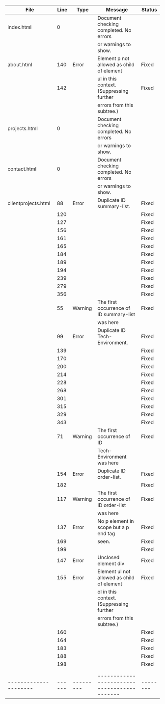 | File                | Line | Type    | Message                                   | Status |
|---------------------|------|---------|-------------------------------------------|--------|
| index.html          | 0    |         | Document checking completed. No errors    |        |
|                     |      |         | or warnings to show.                      |        |
| about.html          | 140  | Error   | Element p not allowed as child of element | Fixed  |
|                     | 142  |         | ul in this context. (Suppressing further  | Fixed  |
|                     |      |         | errors from this subtree.)                |        |
| projects.html       | 0    |         | Document checking completed. No errors    |        |
|                     |      |         | or warnings to show.                      |        |
| contact.html        | 0    |         | Document checking completed. No errors    |        |
|                     |      |         | or warnings to show.                      |        | 
| clientprojects.html | 88   | Error   | Duplicate ID summary-list.                | Fixed  |
|                     | 120  |         |                                           | Fixed  |
|                     | 127  |         |                                           | Fixed  |
|                     | 156  |         |                                           | Fixed  |
|                     | 161  |         |                                           | Fixed  |
|                     | 165  |         |                                           | Fixed  |
|                     | 184  |         |                                           | Fixed  |
|                     | 189  |         |                                           | Fixed  |
|                     | 194  |         |                                           | Fixed  |
|                     | 239  |         |                                           | Fixed  |
|                     | 279  |         |                                           | Fixed  |
|                     | 356  |         |                                           | Fixed  |
|                     | 55   | Warning | The first occurrence of ID summary-list   | Fixed  |
|                     |      |         | was here                                  |        |
|                     | 99   | Error   | Duplicate ID Tech-Environment.            | Fixed  |
|                     | 139  |         |                                           | Fixed  |
|                     | 170  |         |                                           | Fixed  |
|                     | 200  |         |                                           | Fixed  |
|                     | 214  |         |                                           | Fixed  |
|                     | 228  |         |                                           | Fixed  |
|                     | 268  |         |                                           | Fixed  |
|                     | 301  |         |                                           | Fixed  |
|                     | 315  |         |                                           | Fixed  |
|                     | 329  |         |                                           | Fixed  |
|                     | 343  |         |                                           | Fixed  |
|                     | 71   | Warning | The first occurrence of ID                | Fixed  |
|                     |      |         | Tech-Environment was here                 |        |
|                     | 154  | Error   | Duplicate ID order-list.                  | Fixed  |
|                     | 182  |         |                                           | Fixed  |
|                     | 117  | Warning | The first occurrence of ID order-list     | Fixed  |
|                     |      |         | was here                                  |        |
|                     | 137  | Error   | No p element in scope but a p end tag     | Fixed  |
|                     | 169  |         | seen.                                     | Fixed  |
|                     | 199  |         |                                           | Fixed  |
|                     | 147  | Error   | Unclosed element div                      | Fixed  |
|                     | 155  | Error   | Element ul not allowed as child of element| Fixed  |
|                     |      |         | ol in this context. (Suppressing further  |        |
|                     |      |         | errors from this subtree.)                |        |
|                     | 160  |         |                                           | Fixed  |
|                     | 164  |         |                                           | Fixed  |
|                     | 183  |         |                                           | Fixed  |
|                     | 188  |         |                                           | Fixed  |
|                     | 198  |         |                                           | Fixed  |
|                     |      |         |                                           |        |
|                     |      |         |                                           |        |
|---------------------|------|---------|-------------------------------------------|--------|
